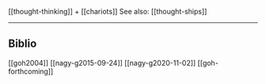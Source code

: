 [[thought-thinking]] + [[chariots]]
See also: [[thought-ships]]

---

## Biblio
[[goh2004]]
[[nagy-g2015-09-24]]
[[nagy-g2020-11-02]]
[[goh-forthcoming]]